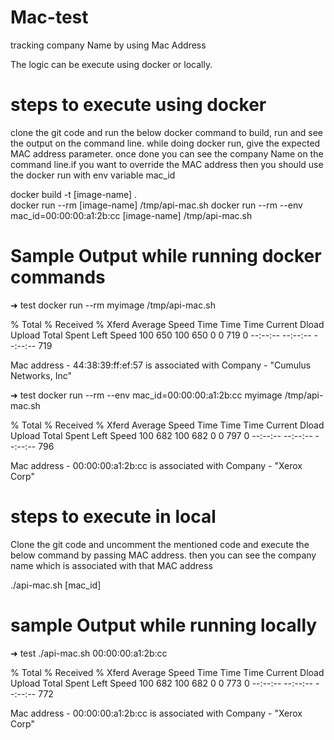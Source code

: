 # Mac-test
tracking company Name by using Mac Address

The logic can be execute using docker or locally.

# steps to execute using docker
clone the git code and run the below docker command to build, run and see the output on the command line. while doing docker run, give the expected MAC address parameter. once done you can see the company Name on the command line.if you want to override the MAC address then you should use the docker run with env variable mac_id

docker build -t [image-name] .  
docker run --rm [image-name] /tmp/api-mac.sh
docker run --rm --env mac_id=00:00:00:a1:2b:cc [image-name] /tmp/api-mac.sh

# Sample Output while running docker commands

➜  test docker run --rm myimage /tmp/api-mac.sh

  % Total    % Received % Xferd  Average Speed   Time    Time     Time  Current
                                 Dload  Upload   Total   Spent    Left  Speed
100   650  100   650    0     0    719      0 --:--:-- --:--:-- --:--:--   719

Mac address - 44:38:39:ff:ef:57 is associated with Company - "Cumulus Networks, Inc"

➜  test docker run --rm --env mac_id=00:00:00:a1:2b:cc myimage /tmp/api-mac.sh

  % Total    % Received % Xferd  Average Speed   Time    Time     Time  Current
                                 Dload  Upload   Total   Spent    Left  Speed
100   682  100   682    0     0    797      0 --:--:-- --:--:-- --:--:--   796

Mac address - 00:00:00:a1:2b:cc is associated with Company - "Xerox Corp"

# steps to execute in local

Clone the git code and uncomment the mentioned code and execute the below command by passing MAC address. then you can see the company name which is associated with that MAC address

./api-mac.sh [mac_id]

# sample Output while running locally

➜  test ./api-mac.sh 00:00:00:a1:2b:cc

  % Total    % Received % Xferd  Average Speed   Time    Time     Time  Current
                                 Dload  Upload   Total   Spent    Left  Speed
100   682  100   682    0     0    773      0 --:--:-- --:--:-- --:--:--   772

Mac address - 00:00:00:a1:2b:cc is associated with Company - "Xerox Corp"
